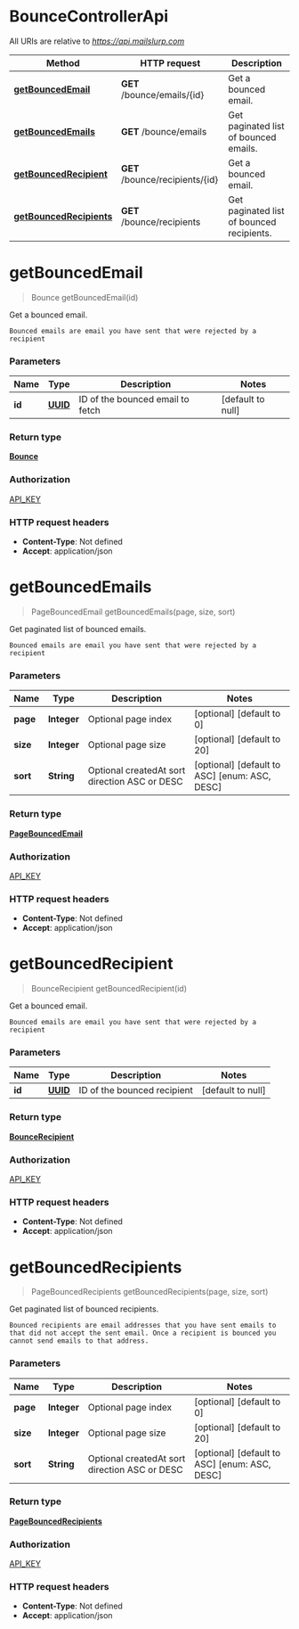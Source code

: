 # BounceControllerApi

All URIs are relative to *https://api.mailslurp.com*

Method | HTTP request | Description
------------- | ------------- | -------------
[**getBouncedEmail**](BounceControllerApi#getBouncedEmail) | **GET** /bounce/emails/{id} | Get a bounced email.
[**getBouncedEmails**](BounceControllerApi#getBouncedEmails) | **GET** /bounce/emails | Get paginated list of bounced emails.
[**getBouncedRecipient**](BounceControllerApi#getBouncedRecipient) | **GET** /bounce/recipients/{id} | Get a bounced email.
[**getBouncedRecipients**](BounceControllerApi#getBouncedRecipients) | **GET** /bounce/recipients | Get paginated list of bounced recipients.


<a name="getBouncedEmail"></a>
# **getBouncedEmail**
> Bounce getBouncedEmail(id)

Get a bounced email.

    Bounced emails are email you have sent that were rejected by a recipient

### Parameters

Name | Type | Description  | Notes
------------- | ------------- | ------------- | -------------
 **id** | [**UUID**](../Models/)| ID of the bounced email to fetch | [default to null]

### Return type

[**Bounce**](../Models/Bounce)

### Authorization

[API_KEY](../README#API_KEY)

### HTTP request headers

- **Content-Type**: Not defined
- **Accept**: application/json

<a name="getBouncedEmails"></a>
# **getBouncedEmails**
> PageBouncedEmail getBouncedEmails(page, size, sort)

Get paginated list of bounced emails.

    Bounced emails are email you have sent that were rejected by a recipient

### Parameters

Name | Type | Description  | Notes
------------- | ------------- | ------------- | -------------
 **page** | **Integer**| Optional page index  | [optional] [default to 0]
 **size** | **Integer**| Optional page size  | [optional] [default to 20]
 **sort** | **String**| Optional createdAt sort direction ASC or DESC | [optional] [default to ASC] [enum: ASC, DESC]

### Return type

[**PageBouncedEmail**](../Models/PageBouncedEmail)

### Authorization

[API_KEY](../README#API_KEY)

### HTTP request headers

- **Content-Type**: Not defined
- **Accept**: application/json

<a name="getBouncedRecipient"></a>
# **getBouncedRecipient**
> BounceRecipient getBouncedRecipient(id)

Get a bounced email.

    Bounced emails are email you have sent that were rejected by a recipient

### Parameters

Name | Type | Description  | Notes
------------- | ------------- | ------------- | -------------
 **id** | [**UUID**](../Models/)| ID of the bounced recipient | [default to null]

### Return type

[**BounceRecipient**](../Models/BounceRecipient)

### Authorization

[API_KEY](../README#API_KEY)

### HTTP request headers

- **Content-Type**: Not defined
- **Accept**: application/json

<a name="getBouncedRecipients"></a>
# **getBouncedRecipients**
> PageBouncedRecipients getBouncedRecipients(page, size, sort)

Get paginated list of bounced recipients.

    Bounced recipients are email addresses that you have sent emails to that did not accept the sent email. Once a recipient is bounced you cannot send emails to that address.

### Parameters

Name | Type | Description  | Notes
------------- | ------------- | ------------- | -------------
 **page** | **Integer**| Optional page index  | [optional] [default to 0]
 **size** | **Integer**| Optional page size  | [optional] [default to 20]
 **sort** | **String**| Optional createdAt sort direction ASC or DESC | [optional] [default to ASC] [enum: ASC, DESC]

### Return type

[**PageBouncedRecipients**](../Models/PageBouncedRecipients)

### Authorization

[API_KEY](../README#API_KEY)

### HTTP request headers

- **Content-Type**: Not defined
- **Accept**: application/json

